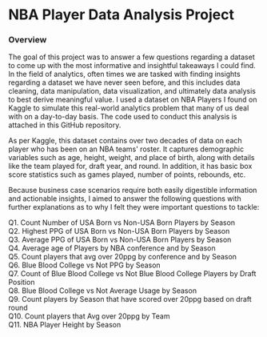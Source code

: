 # NBA Player Data Analysis Project

### Overview

The goal of this project was to answer a few questions regarding a dataset to come up with the most informative and insightful takeaways I could find. In the field of analytics, often times we are tasked with finding insights regarding a dataset we have never seen before, and this includes data cleaning, data manipulation, data visualization, and ultimately data analysis to best derive meaningful value. I used a dataset on NBA Players I found on Kaggle to simulate this real-world analytics problem that many of us deal with on a day-to-day basis. The code used to conduct this analysis is attached in this GitHub repository.

As per Kaggle, this dataset contains over two decades of data on each player who has been on an NBA teams' roster. It captures demographic variables such as age, height, weight, and place of birth, along with details like the team played for, draft year, and round. In addition, it has basic box score statistics such as games played, number of points, rebounds, etc.
 
Because business case scenarios require both easily digestible information and actionable insights, I aimed to answer the following questions with further explanations as to why I felt they were important questions to tackle:

Q1. Count Number of USA Born vs Non-USA Born Players by Season <br/>
Q2. Highest PPG of USA Born vs Non-USA Born Players by Season <br/>
Q3. Average PPG of USA Born vs Non-USA Born Players by Season <br/>
Q4. Average age of Players by NBA conference and by Season <br/>
Q5. Count players that avg over 20ppg by conference and by Season <br/>
Q6. Blue Blood College vs Not PPG by Season <br/>
Q7. Count of Blue Blood College vs Not Blue Blood College Players by Draft Position <br/>
Q8. Blue Blood College vs Not Average Usage by Season <br/>
Q9. Count players by Season that have scored over 20ppg based on draft round <br/>
Q10. Count players that Avg over 20ppg by Team <br/>
Q11. NBA Player Height by Season <br/>
